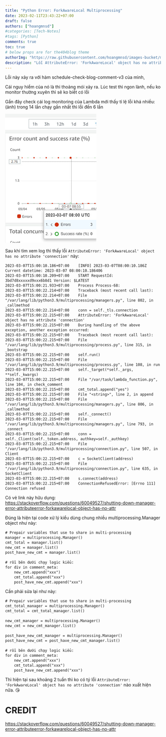 ```yaml
---
title: "Python Error: ForkAwareLocal Multiprocessing"
date: 2023-02-11T23:43:22+07:00
draft: false
authors: ["hoangmnsd"]
#categories: [Tech-Notes]
#tags: [Python]
comments: true
toc: true
# below props are for the404blog theme
authorImg: "https://raw.githubusercontent.com/hoangmnsd/images-bucket/master/static/images/hoangmsnd-avatar001.jpg"
description: "Lỗi AttributeError: 'ForkAwareLocal' object has no attribute 'connection'"
---
```


Lỗi này xảy ra với hàm schedule-check-blog-comment-v3 của mình, 

Cái nguy hiểm của nó là thi thoảng mói xảy ra. Lúc test thì ngon lành, nếu ko monitor thường xuyên thì sẽ ko biết có lỗi

Gần đây check cái log monitoring của Lambda mới thấy tỉ lệ lỗi khá nhiều: (ảnh) trong 14 lần chạy gần nhất thì lỗi đến 6 lần

![](https://raw.githubusercontent.com/hoangmnsd/images-bucket/master/static/images/lambda-monitor-error-count.jpg)

Sau khi tìm xem log thì thấy lỗi `AttributeError: 'ForkAwareLocal' object has no attribute 'connection'` này:

```
2023-03-07T15:00:10.186+07:00    [INFO] 2023-03-07T08:00:10.186Z Current datetime: 2023-03-07 08:00:10.186406    
2023-03-07T15:00:10.209+07:00    START RequestId: 3bd7d8xxxxxd9xxx6b8d1 Version: $LATEST    
2023-03-07T15:00:21.933+07:00    Process Process-68:    
2023-03-07T15:00:22.214+07:00    Traceback (most recent call last):    
2023-03-07T15:00:22.214+07:00    File "/var/lang/lib/python3.9/multiprocessing/managers.py", line 802, in _callmethod    
2023-03-07T15:00:22.214+07:00    conn = self._tls.connection    
2023-03-07T15:00:22.215+07:00    AttributeError: 'ForkAwareLocal' object has no attribute 'connection'    
2023-03-07T15:00:22.215+07:00    During handling of the above exception, another exception occurred:    
2023-03-07T15:00:22.215+07:00    Traceback (most recent call last):    
2023-03-07T15:00:22.215+07:00    File "/var/lang/lib/python3.9/multiprocessing/process.py", line 315, in _bootstrap    
2023-03-07T15:00:22.215+07:00    self.run()    
2023-03-07T15:00:22.215+07:00    File "/var/lang/lib/python3.9/multiprocessing/process.py", line 108, in run    
2023-03-07T15:00:22.215+07:00    self._target(*self._args, **self._kwargs)    
2023-03-07T15:00:22.215+07:00    File "/var/task/lambda_function.py", line 104, in check_comment    
2023-03-07T15:00:22.215+07:00    cmt_total.append("yes")    
2023-03-07T15:00:22.215+07:00    File "<string>", line 2, in append    
2023-03-07T15:00:22.215+07:00    File "/var/lang/lib/python3.9/multiprocessing/managers.py", line 806, in _callmethod    
2023-03-07T15:00:22.215+07:00    self._connect()    
2023-03-07T15:00:22.215+07:00    File "/var/lang/lib/python3.9/multiprocessing/managers.py", line 793, in _connect    
2023-03-07T15:00:22.215+07:00    conn = self._Client(self._token.address, authkey=self._authkey)    
2023-03-07T15:00:22.215+07:00    File "/var/lang/lib/python3.9/multiprocessing/connection.py", line 507, in Client     
2023-03-07T15:00:22.215+07:00    c = SocketClient(address)    
2023-03-07T15:00:22.215+07:00    File "/var/lang/lib/python3.9/multiprocessing/connection.py", line 635, in SocketClient   
2023-03-07T15:00:22.215+07:00    s.connect(address)    
2023-03-07T15:00:22.215+07:00    ConnectionRefusedError: [Errno 111] Connection refused    
```

Có vẻ link này hữu dụng: https://stackoverflow.com/questions/60049527/shutting-down-manager-error-attributeerror-forkawarelocal-object-has-no-attr

Đúng là hiện tại code xử lý kiểu dùng chung nhiều multiprocessing.Manager object như này:  

```
# Prepair variables that use to share in multi-processing
manager = multiprocessing.Manager()
cmt_total = manager.list()
new_cmt = manager.list()
post_have_new_cmt = manager.list()

# rồi bên dưới chạy logic kiểu:
for div in comment_meta:
    new_cmt.append("xxx")
    cmt_total.append("xxx")
    post_have_new_cmt.append("xxx")
```

Cần phải sửa lại như này:  

```
# Prepair variables that use to share in multi-processing
cmt_total_manager = multiprocessing.Manager()
cmt_total = cmt_total_manager.list()

new_cmt_manager = multiprocessing.Manager()
new_cmt = new_cmt_manager.list()

post_have_new_cmt_manager = multiprocessing.Manager()
post_have_new_cmt = post_have_new_cmt_manager.list()

# rồi bên dưới chạy logic kiểu:
for div in comment_meta:
    new_cmt.append("xxx")
    cmt_total.append("xxx")
    post_have_new_cmt.append("xxx")
```

Thì hiện tại sau khoảng 2 tuần thì ko có tý lỗi `AttributeError: 'ForkAwareLocal' object has no attribute 'connection'` nào xuất hiện nữa. 😘

# CREDIT

https://stackoverflow.com/questions/60049527/shutting-down-manager-error-attributeerror-forkawarelocal-object-has-no-attr